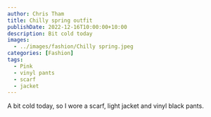 ```yaml
---
author: Chris Tham
title: Chilly spring outfit
publishDate: 2022-12-16T10:00:00+10:00
description: Bit cold today
images:
  - ../images/fashion/Chilly spring.jpeg
categories: [Fashion]
tags:
  - Pink
  - vinyl pants
  - scarf
  - jacket
---
```


A bit cold today, so I wore a scarf, light jacket and vinyl black pants.